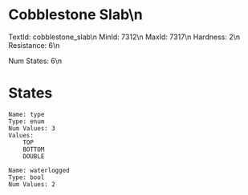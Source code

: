 # Cobblestone Slab\n
TextId: cobblestone_slab\n
MinId: 7312\n
MaxId: 7317\n
Hardness: 2\n
Resistance: 6\n

Num States: 6\n
# States
```
Name: type
Type: enum
Num Values: 3
Values:
    TOP
    BOTTOM
    DOUBLE

Name: waterlogged
Type: bool
Num Values: 2
```